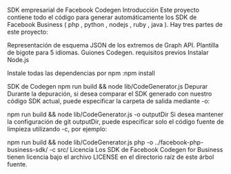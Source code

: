 SDK empresarial de Facebook Codegen
Introducción
Este proyecto contiene todo el código para generar automáticamente los SDK de Facebook Business ( php , python , nodejs , ruby , java ). Hay tres partes de este proyecto:

Representación de esquema JSON de los extremos de Graph API.
Plantilla de bigote para 5 idiomas.
Guiones Codegen.
requisitos previos
Instalar Node.js

Instale todas las dependencias por npm :npm install

SDK de Codegen
npm run build && node lib/CodeGenerator.js <language>
Depurar
Durante la depuración, si desea comparar el SDK generado con nuestro código SDK actual, puede especificar la carpeta de salida mediante -o:

npm run build && node lib/CodeGenerator.js <language> -o outputDir
Si desea mantener la configuración de git outputDir, puede especificar solo el código fuente de limpieza utilizando -c, por ejemplo:

npm run build && node lib/CodeGenerator.js php -o ../facebook-php-business-sdk/ -c src/
Licencia
Los SDK de Facebook Codegen for Business tienen licencia bajo el archivo LICENSE en el directorio raíz de este árbol fuente.
